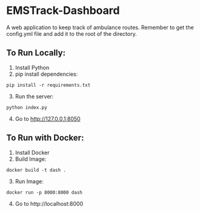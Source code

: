# EMSTrack-Dashboard
A web application to keep track of ambulance routes. Remember to get the config.yml file and add it to the root of the directory.

## To Run Locally:
1. Install Python
2. pip install dependencies:
```
pip install -r requirements.txt
```
3. Run the server:
```
python index.py
```
4. Go to http://127.0.0.1:8050

## To Run with Docker:
1. Install Docker
2. Build Image:
```
docker build -t dash .
```
3. Run Image:
```
docker run -p 8000:8000 dash
```
4. Go to http://localhost:8000

